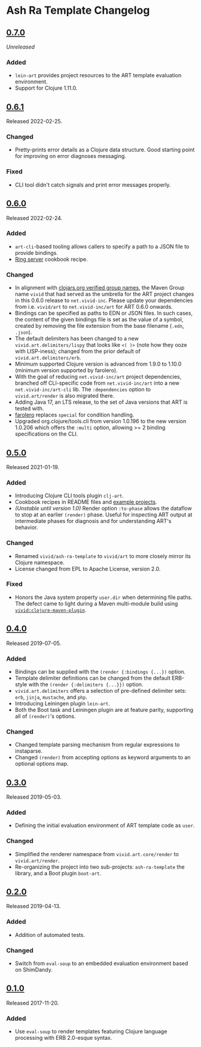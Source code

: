 # Ash Ra Template Changelog

## [0.7.0]
_Unreleased_
### Added
- `lein-art` provides project resources to the ART template evaluation environment.
- Support for Clojure 1.11.0.

## [0.6.1]
Released 2022-02-25.
### Changed
- Pretty-prints error details as a Clojure data structure. Good starting point for improving on error diagnoses messaging.
### Fixed
- CLI tool didn't catch signals and print error messages properly.

## [0.6.0]
Released 2022-02-24.
### Added
- `art-cli`-based tooling allows callers to specify a path to a JSON file to provide bindings.
- [Ring server](examples/ring-server/) cookbook recipe.
### Changed
- In alignment with [clojars.org verified group names](https://github.com/clojars/clojars-web/wiki/Verified-Group-Names), the Maven Group name `vivid` that had served as the umbrella for the ART project changes in this 0.6.0 release to `net.vivid-inc`.
  Please update your dependencies from i.e. `vivid/art` to `net.vivid-inc/art` for ART 0.6.0 onwards.
- Bindings can be specified as paths to EDN or JSON files. In such cases, the content of the given bindings file is set as the value of a symbol, created by removing the file extension from the base filename (`.edn`, `.json`).
- The default delimiters has been changed to a new `vivid.art.delimiters/lispy` that looks like `<( )>` (note how they ooze with LISP-iness); changed from the prior default of `vivid.art.delimiters/erb`.
- Minimum supported Clojure version is advanced from 1.9.0 to 1.10.0 (minimum version supported by farolero).
- With the goal of reducing `net.vivid-inc/art` project dependencies, branched off CLI-specific code from `net.vivid-inc/art` into a new `net.vivid-inc/art-cli` lib. The `:dependencies` option to `vivid.art/render` is also migrated there.
- Adding Java 17, an LTS release, to the set of Java versions that ART is tested with.
- [farolero](https://github.com/IGJoshua/farolero) replaces `special` for condition handling.
- Upgraded org.clojure/tools.cli from version 1.0.196 to the new version 1.0.206 which offers the `:multi` option, allowing >= 2 binding specifications on the CLI.

## [0.5.0]
Released 2021-01-19.
### Added
- Introducing Clojure CLI tools plugin `clj-art`.
- Cookbook recipes in README files and [example projects](examples/).
- _(Unstable until version 1.0)_ Render option `:to-phase` allows the dataflow to stop at an earlier `(render)` phase.
  Useful for inspecting ART output at intermediate phases for diagnosis and for understanding ART's behavior.
### Changed
- Renamed `vivid/ash-ra-template` to `vivid/art` to more closely mirror its Clojure namespace.
- License changed from EPL to Apache License, version 2.0.
### Fixed
- Honors the Java system property `user.dir` when determining file paths.
  The defect came to light during a Maven multi-module build using [`vivid:clojure-maven-plugin`](https://github.com/vivid-inc/clojure-maven-plugin).

## [0.4.0]
Released 2019-07-05.
### Added
- Bindings can be supplied with the `(render {:bindings {...})` option.
- Template delimiter definitions can be changed from the default ERB-style with the `(render {:delimiters {...}})` option.
- `vivid.art.delimiters` offers a selection of pre-defined delimiter sets: `erb`, `jinja`, `mustache`, and `php`.
- Introducing Leiningen plugin `lein-art`.
- Both the Boot task and Leiningen plugin are at feature parity, supporting all of `(render)`'s options.
### Changed
- Changed template parsing mechanism from regular expressions to instaparse.
- Changed `(render)` from accepting options as keyword arguments to an optional options map.

## [0.3.0]
Released 2019-05-03.
### Added
- Defining the initial evaluation environment of ART template code as `user`.
### Changed
- Simplified the renderer namespace from `vivid.art.core/render` to `vivid.art/render`.
- Re-organizing the project into two sub-projects: `ash-ra-template` the library, and a Boot plugin `boot-art`.

## [0.2.0]
Released 2019-04-13.
### Added
- Addition of automated tests.
### Changed
- Switch from `eval-soup` to an embedded evaluation environment based on ShimDandy.

## [0.1.0]
Released 2017-11-20.
### Added
- Use `eval-soup` to render templates featuring Clojure language processing with ERB 2.0-esque syntax.

[0.7.0]: https://github.com/vivid-inc/ash-ra-template/compare/ash-ra-template-0.6.1...ash-ra-template-0.7.0
[0.6.1]: https://github.com/vivid-inc/ash-ra-template/compare/ash-ra-template-0.6.0...ash-ra-template-0.6.1
[0.6.0]: https://github.com/vivid-inc/ash-ra-template/compare/ash-ra-template-0.5.0...ash-ra-template-0.6.0
[0.5.0]: https://github.com/vivid-inc/ash-ra-template/compare/ash-ra-template-0.4.0...ash-ra-template-0.5.0
[0.4.0]: https://github.com/vivid-inc/ash-ra-template/compare/ash-ra-template-0.3.0...ash-ra-template-0.4.0
[0.3.0]: https://github.com/vivid-inc/ash-ra-template/compare/ash-ra-template-0.2.0...ash-ra-template-0.3.0
[0.2.0]: https://github.com/vivid-inc/ash-ra-template/compare/ash-ra-template-0.1.0...ash-ra-template-0.2.0
[0.1.0]: https://github.com/vivid-inc/ash-ra-template/tree/ash-ra-template-0.1.0
